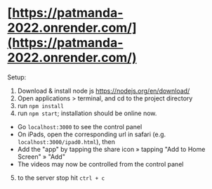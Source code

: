 # [https://patmanda-2022.onrender.com/](https://patmanda-2022.onrender.com/)

Setup:

1. Download & install node js https://nodejs.org/en/download/
2. Open applications > terminal, and cd to the project directory
3. run `npm install`
4. run `npm start`; installation should be online now.

- Go `localhost:3000` to see the control panel
- On iPads, open the corresponding url in safari (e.g. `localhost:3000/ipad0.html`), then
- Add the "app" by tapping the share icon » tapping "Add to Home Screen" » "Add"
- The videos may now be controlled from the control panel

5. to the server stop hit `ctrl + c`
